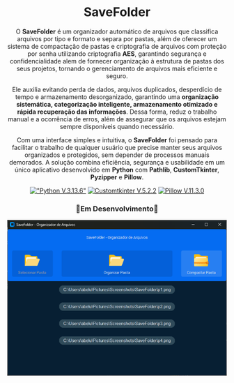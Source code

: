 <div align="center">

# SaveFolder
O **SaveFolder** é um organizador automático de arquivos que classifica arquivos por tipo e formato e separa por pastas, além de oferecer um sistema de compactação de pastas e criptografia de arquivos com proteção por senha utilizando criptografia **AES**, garantindo segurança e confidencialidade alem de fornecer organização à estrutura de pastas dos seus projetos, tornando o gerenciamento de arquivos mais eficiente e seguro.

Ele auxilia evitando perda de dados, arquivos duplicados, desperdício de tempo e armazenamento desorganizado, garantindo uma **organização sistemática, categorização inteligente, armazenamento otimizado e rápida recuperação das informações**. Dessa forma, reduz o trabalho manual e a ocorrência de erros, além de assegurar que os arquivos estejam sempre disponíveis quando necessário.  

Com uma interface simples e intuitiva, o **SaveFolder** foi pensado para facilitar o trabalho de qualquer usuário que precise manter seus arquivos organizados e protegidos, sem depender de processos manuais demorados. A solução combina eficiência, segurança e usabilidade em um único aplicativo desenvolvido em **Python** com **Pathlib**, **CustomTkinter**, **Pyzipper** e **Pillow**.
 

[!["Python V.3.13.6"](https://img.shields.io/badge/Python-3776AB?style=for-the-badge&logo=python&logoColor=white)](https://www.python.org/)
[![Customtkinter V.5.2.2](https://img.shields.io/badge/Customtkinter-V.5.1.2-blue?style=for-the-badge&logo=python&logoColor=white)](https://github.com/TomSchimansky/CustomTkinter)
[![Pillow V.11.3.0](https://img.shields.io/badge/Pillow-V.10.0.1-blue?style=for-the-badge&logo=python&logoColor=white)](https://github.com/python-pillow/Pillow)

### 🚧Em Desenvolvimento🚧
![Interface do SaveFolder](imgs/interface.png)

</div>
